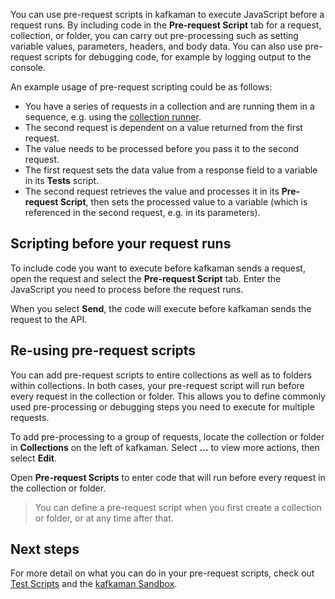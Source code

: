 You can use pre-request scripts in kafkaman to execute JavaScript before a request runs. By including code in the __Pre-request Script__ tab for a request, collection, or folder, you can carry out pre-processing such as setting variable values, parameters, headers, and body data. You can also use pre-request scripts for debugging code, for example by logging output to the console.

An example usage of pre-request scripting could be as follows:

* You have a series of requests in a collection and are running them in a sequence, e.g. using the [collection runner](/docs/running-collections/intro-to-collection-runs/).
* The second request is dependent on a value returned from the first request.
* The value needs to be processed before you pass it to the second request.
* The first request sets the data value from a response field to a variable in its __Tests__ script.
* The second request retrieves the value and processes it in its __Pre-request Script__, then sets the processed value to a variable (which is referenced in the second request, e.g. in its parameters).

## Scripting before your request runs

To include code you want to execute before kafkaman sends a request, open the request and select the __Pre-request Script__ tab. Enter the JavaScript you need to process before the request runs.


When you select __Send__, the code will execute before kafkaman sends the request to the API.

## Re-using pre-request scripts

You can add pre-request scripts to entire collections as well as to folders within collections. In both cases, your pre-request script will run before every request in the collection or folder. This allows you to define commonly used pre-processing or debugging steps you need to execute for multiple requests.

To add pre-processing to a group of requests, locate the collection or folder in __Collections__ on the left of kafkaman. Select **...** to view more actions, then select __Edit__.


Open __Pre-request Scripts__ to enter code that will run before every request in the collection or folder.


> You can define a pre-request script when you first create a collection or folder, or at any time after that.

## Next steps

For more detail on what you can do in your pre-request scripts, check out [Test Scripts](/docs/writing-scripts/test-scripts/) and the [kafkaman Sandbox](/docs/writing-scripts/script-references/kafkaman-sandbox-api-reference/).
